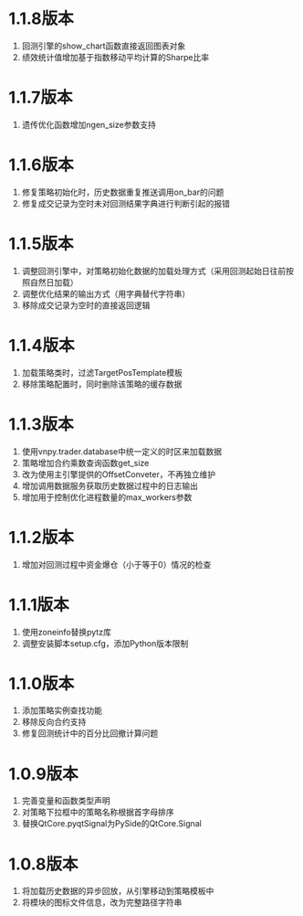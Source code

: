 # 1.1.8版本

1. 回测引擎的show_chart函数直接返回图表对象
2. 绩效统计值增加基于指数移动平均计算的Sharpe比率

# 1.1.7版本

1. 遗传优化函数增加ngen_size参数支持

# 1.1.6版本

1. 修复策略初始化时，历史数据重复推送调用on_bar的问题
2. 修复成交记录为空时未对回测结果字典进行判断引起的报错

# 1.1.5版本

1. 调整回测引擎中，对策略初始化数据的加载处理方式（采用回测起始日往前按照自然日加载）
2. 调整优化结果的输出方式（用字典替代字符串）
3. 移除成交记录为空时的直接返回逻辑

# 1.1.4版本

1. 加载策略类时，过滤TargetPosTemplate模板
2. 移除策略配置时，同时删除该策略的缓存数据

# 1.1.3版本

1. 使用vnpy.trader.database中统一定义的时区来加载数据
2. 策略增加合约乘数查询函数get_size
3. 改为使用主引擎提供的OffsetConveter，不再独立维护
4. 增加调用数据服务获取历史数据过程中的日志输出
5. 增加用于控制优化进程数量的max_workers参数

# 1.1.2版本

1. 增加对回测过程中资金爆仓（小于等于0）情况的检查

# 1.1.1版本

1. 使用zoneinfo替换pytz库
2. 调整安装脚本setup.cfg，添加Python版本限制

# 1.1.0版本

1. 添加策略实例查找功能
2. 移除反向合约支持
3. 修复回测统计中的百分比回撤计算问题

# 1.0.9版本

1. 完善变量和函数类型声明
2. 对策略下拉框中的策略名称根据首字母排序
3. 替换QtCore.pyqtSignal为PySide的QtCore.Signal

# 1.0.8版本

1. 将加载历史数据的异步回放，从引擎移动到策略模板中
2. 将模块的图标文件信息，改为完整路径字符串
